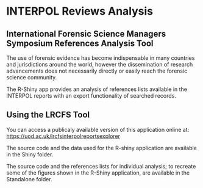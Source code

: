# INTERPOL Reviews Analysis

## International Forensic Science Managers Symposium References Analysis Tool 

The use of forensic evidence has become indispensable in many countries and jurisdictions around the world, however the dissemination of research advancements does not necessarily directly or easily reach the forensic science community.

The R-Shiny app provides an analysis of references lists available in the INTERPOL reports with an export functionality of searched records. 

## Using the LRCFS Tool

You can access a publicaly available version of this application online at: https://uod.ac.uk/lrcfsinterpolreportsexplorer

The source code and the data used for the R-shiny application are available in the Shiny folder.

The source code and the references lists for individual analysis; to recreate some of the figures shown in the R-Shiny application, are available in the Standalone folder.

